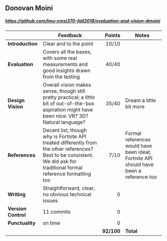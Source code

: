 

## Donovan Moini

##### https://github.com/lmu-cmsi370-fall2018/evaluation-and-vision-dmoini

| | Feedback | Points | Notes |
| --- | --- | ---: | --- |
| **Introduction** | Clear and to the point | 10/10 |  |
| **Evaluation** | Covers all the bases, with some real measurements and good insights drawn from the testing | 40/40 |  |
| **Design Vision** | Overall vision makes sense, though still pretty practical; a _little_ bit of out-of-the-box aspiration might have been nice: VR? 3D? Natural language? | 35/40 | Dream a little bit more |
| **References** | Decent list, though why is Fortnite API treated differently from the other references? Best to be consistent. We did ask for traditional formal reference formatting too | 7/10 | Formal references would have been ideal; Fortnite API should have been a reference too |
| **Writing** | Straightforward, clear, no obvious technical issues | 0 |  |
| **Version Control** | 11 commits | 0 |  |
| **Punctuality** | on time | 0 |  |
|  |  | **92/100** | **Total** |
